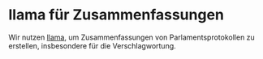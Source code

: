 # llama für Zusammenfassungen
Wir nutzen [llama](https://github.com/facebookresearch/llama), um Zusammenfassungen von Parlamentsprotokollen zu erstellen, insbesondere für die Verschlagwortung.

